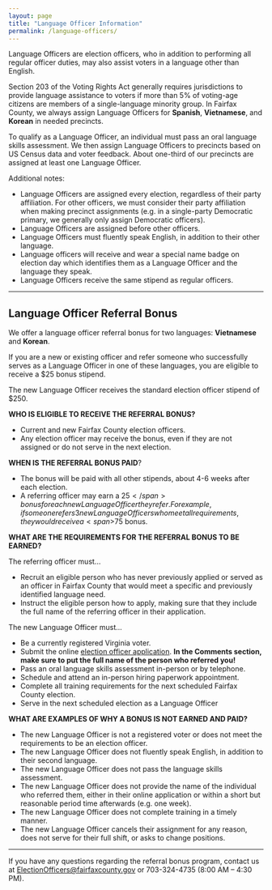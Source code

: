 ```yaml
---
layout: page
title: "Language Officer Information"
permalink: /language-officers/
---
```


Language Officers are election officers, who in addition to performing all regular officer duties, may also assist voters in a language other than English.

Section 203 of the Voting Rights Act generally requires jurisdictions to provide language assistance to voters if more than 5% of voting-age citizens are members of a single-language minority group. In Fairfax County, we always assign Language Officers for **Spanish**, **Vietnamese**, and **Korean** in needed precincts.

To qualify as a Language Officer, an individual must pass an oral language skills assessment. We then assign Language Officers to precincts based on US Census data and voter feedback. About one-third of our precincts are assigned at least one Language Officer.

Additional notes:

* Language Officers are assigned every election, regardless of their party affiliation. For other officers, we must consider their party affiliation when making precinct assignments (e.g. in a single-party Democratic primary, we generally only assign Democratic officers).
* Language Officers are assigned before other officers.
* Language Officers must fluently speak English, in addition to their other language.
* Language officers will receive and wear a special name badge on election day which identifies them as a Language Officer and the language they speak.
* Language Officers receive the same stipend as regular officers.

---

## Language Officer Referral Bonus

We offer a language officer referral bonus for two languages: **Vietnamese** and **Korean**.

If you are a new or existing officer and refer someone who successfully serves as a Language Officer in one of these languages, you are eligible to receive a <span>$25</span> bonus stipend.

The new Language Officer receives the standard election officer stipend of <span>$250</span>.

**WHO IS ELIGIBLE TO RECEIVE THE REFERRAL BONUS?**

* Current and new Fairfax County election officers.
* Any election officer may receive the bonus, even if they are not assigned or do not serve in the next election.

**WHEN IS THE REFERRAL BONUS PAID**?

* The bonus will be paid with all other stipends, about 4-6 weeks after each election.
* A referring officer may earn a <span>$25</span> bonus for each new Language Officer they refer. For example, if someone refers 3 new Language Officers who meet all requirements, they would receive a <span>$75</span> bonus.

**WHAT ARE THE REQUIREMENTS FOR THE REFERRAL BONUS TO BE EARNED?**

The referring officer must...

* Recruit an eligible person who has never previously applied or served as an officer in Fairfax County that would meet a specific and previously identified language need.
* Instruct the eligible person how to apply, making sure that they include the full name of the referring officer in their application.

The new Language Officer must...

* Be a currently registered Virginia voter.
* Submit the online [election officer application](https://www.fairfaxcounty.gov/elections/officers/apply). **In the Comments section, make sure to put the full name of the person who referred you!**
* Pass an oral language skills assessment in-person or by telephone.
* Schedule and attend an in-person hiring paperwork appointment.
* Complete all training requirements for the next scheduled Fairfax County election.
* Serve in the next scheduled election as a Language Officer

**WHAT ARE EXAMPLES OF WHY A BONUS IS NOT EARNED AND PAID?**

* The new Language Officer is not a registered voter or does not meet the requirements to be an election officer.
* The new Language Officer does not fluently speak English, in addition to their second language.
* The new Language Officer does not pass the language skills assessment.
* The new Language Officer does not provide the name of the individual who referred them, either in their online application or within a short but reasonable period time afterwards (e.g. one week).
* The new Language Officer does not complete training in a timely manner.
* The new Language Officer cancels their assignment for any reason, does not serve for their full shift, or asks to change positions.

---

If you have any questions regarding the referral bonus program, contact us at ElectionOfficers@fairfaxcounty.gov or 703-324-4735 (8:00 AM – 4:30 PM).